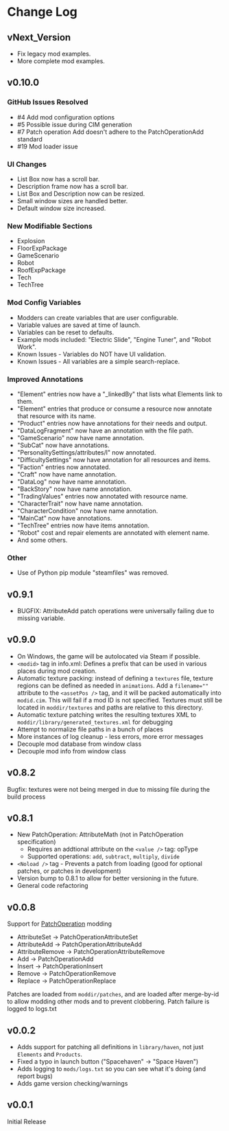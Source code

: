 # Change Log

## vNext_Version
- Fix legacy mod examples.
- More complete mod examples.

## v0.10.0
### GitHub Issues Resolved
- #4 Add mod configuration options
- #5 Possible issue during CIM generation
- #7 Patch operation Add doesn't adhere to the PatchOperationAdd standard
- #19 Mod loader issue
### UI Changes
- List Box now has a scroll bar.
- Description frame now has a scroll bar.
- List Box and Description now can be resized.
- Small window sizes are handled better.
- Default window size increased.
### New Modifiable Sections
- Explosion
- FloorExpPackage
- GameScenario
- Robot
- RoofExpPackage
- Tech
- TechTree
### Mod Config Variables
- Modders can create variables that are user configurable.
- Variable values are saved at time of launch.
- Variables can be reset to defaults.
- Example mods included: "Electric Slide", "Engine Tuner", and "Robot Work".
- Known Issues - Variables do NOT have UI validation.
- Known Issues - All variables are a simple search-replace.
### Improved Annotations
- "Element" entries now have a "_linkedBy" that lists what Elements link to them.
- "Element" entries that produce or consume a resource now annotate that resource with its name.
- "Product" entries now have annotations for their needs and output.
- "DataLogFragment" now have an annotation with the file path.
- "GameScenario" now have name annotation.
- "SubCat" now have annotations.
- "PersonalitySettings/attributes/l" now annotated.
- "DifficultySettings" now have annotation for all resources and items.
- "Faction" entries now annotated.
- "Craft" now have name annotation.
- "DataLog" now have name annotation.
- "BackStory" now have name annotation.
- "TradingValues" entries now annotated with resource name.
- "CharacterTrait" now have name annotation.
- "CharacterCondition" now have name annotation.
- "MainCat" now have annotations.
- "TechTree" entries now have items annotation.
- "Robot" cost and repair elements are annotated with element name.
- And some others.
### Other
- Use of Python pip module "steamfiles" was removed.

## v0.9.1
- BUGFIX: AttributeAdd patch operations were universally failing due to missing variable.

## v0.9.0
- On Windows, the game will be autolocated via Steam if possible.
- `<modid>` tag in info.xml: Defines a prefix that can be used in various places during mod creation.
- Automatic texture packing: instead of defining a `textures` file, texture regions can be defined as needed in `animations`. Add a `filename=""` attribute to the `<assetPos />` tag, and it will be packed automatically into `modid.cim`. This will fail if a mod ID is not specified. Textures must still be located in `moddir/textures` and paths are relative to this directory.
- Automatic texture patching writes the resulting textures XML to `moddir/library/generated_textures.xml` for debugging
- Attempt to normalize file paths in a bunch of places
- More instances of log cleanup - less errors, more error messages
- Decouple mod database from window class
- Decouple mod info from window class

## v0.8.2
Bugfix: textures were not being merged in due to missing file during the build process

## v0.8.1
- New PatchOperation: AttributeMath (not in PatchOperation specification)
  - Requires an addtional attribute on the `<value />` tag: opType
  - Supported operations: `add`, `subtract`, `multiply`, `divide`
- `<Noload />` tag - Prevents a patch from loading (good for optional patches, or patches in development)
- Version bump to 0.8.1 to allow for better versioning in the future.
- General code refactoring

## v0.0.8
Support for [PatchOperation][1] modding
- AttributeSet -> PatchOperationAttributeSet
- AttributeAdd -> PatchOperationAttributeAdd
- AttributeRemove -> PatchOperationAttributeRemove
- Add -> PatchOperationAdd
- Insert -> PatchOperationInsert
- Remove -> PatchOperationRemove
- Replace -> PatchOperationReplace

Patches are loaded from `moddir/patches`, and are loaded after merge-by-id to allow modding other mods and to prevent clobbering.
Patch failure is logged to logs.txt

## v0.0.2
- Adds support for patching all definitions in `library/haven`, not just `Elements` and `Products`.
- Fixed a typo in launch button ("Spacehaven" -> "Space Haven")
- Adds logging to `mods/logs.txt` so you can see what it's doing (and report bugs)
- Adds game version checking/warnings

## v0.0.1
Initial Release


[1]: <https://rimworldwiki.com/wiki/Modding_Tutorials/PatchOperations>
